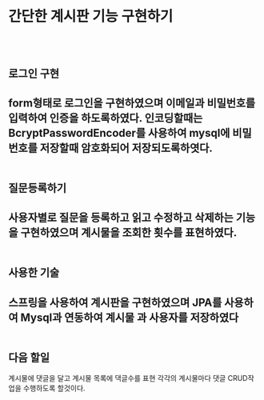 # 간단한 계시판 기능 구현하기
<br><br>
로그인 구현
--------------
  form형태로 로그인을 구현하였으며 이메일과 비밀번호를
  입력하여 인증을 하도록하였다.
  인코딩할때는 BcryptPasswordEncoder를 사용하여
  mysql에 비밀번호를 저장할때 암호화되어 저장되도록하엿다.
<br><br><br>
질문등록하기
--------------
  사용자별로 질문을 등록하고 읽고 수정하고 삭제하는
  기능을 구현하였으며 계시물을 조회한 횟수를 표현하였다.
<br><br><br>
사용한 기술
---------------
  스프링을 사용하여 계시판을 구현하였으며 JPA를 사용하여 
  Mysql과 연동하여 계시물 과 사용자를 저장하였다
<br><br><br>
다음 할일
----------------
계시물에 댓글을 달고 계시물 목록에 댁글수를 표현
각각의 계시물마다 댓글 CRUD작업을 수행하도록 할것이다.
